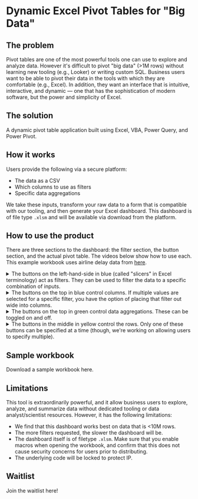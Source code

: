 # Dynamic Excel Pivot Tables for "Big Data"

## The problem
Pivot tables are one of the most powerful tools one can use to explore and analyze data. However it's difficult to pivot "big data" (>1M rows) without learning new tooling (e.g., Looker) or writing custom SQL. Business users want to be able to pivot their data in the tools with which they are comfortable (e.g., Excel). In addition, they want an interface that is intuitive, interactive, and dynamic — one that has the sophistication of modern software, but the power and simplicity of Excel.


## The solution
A dynamic pivot table application built using Excel, VBA, Power Query, and Power Pivot.


## How it works
Users provide the following via a secure platform:
- The data as a CSV
- Which columns to use as filters
- Specific data aggregations

We take these inputs, transform your raw data to a form that is compatible with our tooling, and then generate your Excel dashboard. This dashboard is of file type `.xlsm` and will be available via download from the platform.


## How to use the product
There are three sections to the dashboard: the filter section, the button section, and the actual pivot table. The videos below show how to use each. This example workbook uses airline delay data from [here](https://www.kaggle.com/datasets/heemalichaudhari/airlines-delay).

<details>
<summary>The buttons on the left-hand-side in blue (called "slicers" in Excel terminology) act as filters. They can be used to filter the data to a specific combination of inputs.</summary>
<video src="./assets/pivot_filters.mov" controls="controls" style="max-width:1000px"></video>
</details>

<details>
<summary>The buttons on the top in blue control columns. If multiple values are selected for a specific filter, you have the option of placing that filter out wide into columns.</summary>
<video src="./assets/pivot_filter_cols.mov" controls="controls" style="max-width:1000px"></video>
</details>

<details>
<summary>The buttons on the top in green control data aggregations. These can be toggled on and off.</summary>
<video src="./assets/pivot_values.mov" controls="controls" style="max-width:1000px"></video>
</details>

<details>
<summary>The buttons in the middle in yellow control the rows. Only one of these buttons can be specified at a time (though, we're working on allowing users to specify multiple).</summary>
<video src="./assets/pivot_rows.mov" controls="controls" style="max-width:1000px"></video>
</details>


## Sample workbook
Download a sample workbook here.


## Limitations
This tool is extraordinarily powerful, and it allow business users to explore, analyze, and summarize data without dedicated tooling or data analyst/scientist resources. However, it has the following limitations:
- We find that this dashboard works best on data that is <10M rows.
- The more filters requested, the slower the dashboard will be.
- The dashboard itself is of filetype `.xlsm`. Make sure that you enable macros when opening the workbook, and confirm that this does not cause security concerns for users prior to distributing.
- The underlying code will be locked to protect IP.


## Waitlist
Join the waitlist here!